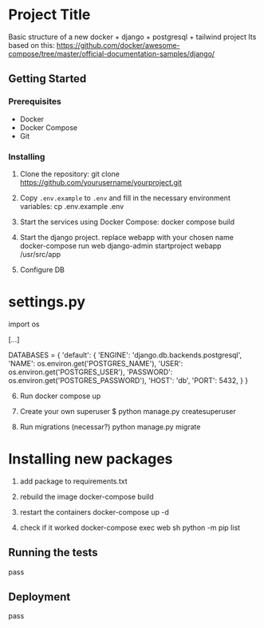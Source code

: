 # Project Title

Basic structure of a new docker + django + postgresql + tailwind project
Its based on this: https://github.com/docker/awesome-compose/tree/master/official-documentation-samples/django/

## Getting Started

### Prerequisites

- Docker
- Docker Compose
- Git

### Installing

1. Clone the repository:
git clone https://github.com/yourusername/yourproject.git

2. Copy `.env.example` to `.env` and fill in the necessary environment variables:
cp .env.example .env

3. Start the services using Docker Compose:
docker compose build

4. Start the django project. replace webapp with your chosen name
docker-compose run web django-admin startproject webapp /usr/src/app

5. Configure DB

# settings.py

import os

[...]

DATABASES = {
    'default': {
        'ENGINE': 'django.db.backends.postgresql',
        'NAME': os.environ.get('POSTGRES_NAME'),
        'USER': os.environ.get('POSTGRES_USER'),
        'PASSWORD': os.environ.get('POSTGRES_PASSWORD'),
        'HOST': 'db',
        'PORT': 5432,
    }
}


6. Run 
docker compose up

7. Create your own superuser
$ python manage.py createsuperuser

8. Run migrations (necessar?)
python manage.py migrate


# Installing new packages

1. add package 
to requirements.txt

2. rebuild the image
docker-compose build

3. restart the containers
docker-compose up -d

4. check if it worked
docker-compose exec web sh
python -m pip list

## Running the tests

pass

## Deployment

pass

